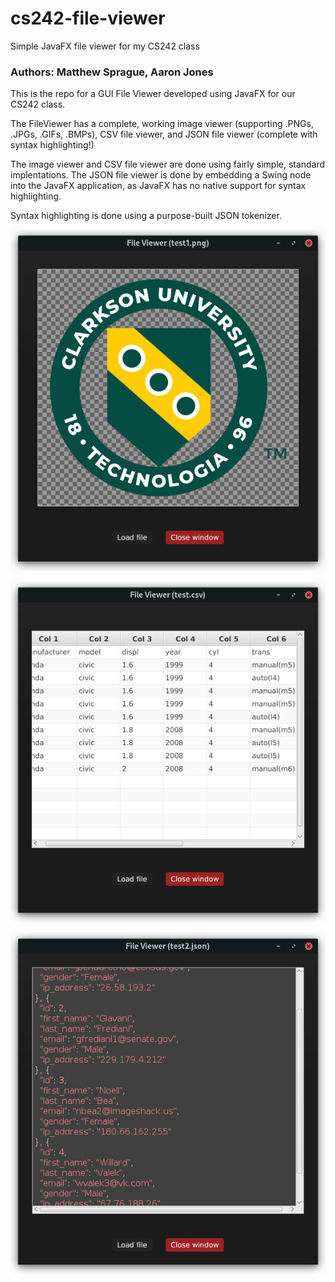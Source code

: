 # cs242-file-viewer
Simple JavaFX file viewer for my CS242 class
### Authors: Matthew Sprague, Aaron Jones  

This is the repo for a GUI File Viewer developed using JavaFX for our CS242 class.

The FileViewer has a complete, working image viewer (supporting .PNGs, .JPGs, .GIFs, .BMPs), CSV file viewer, and JSON file viewer (complete with syntax highlighting!)

The image viewer and CSV file viewer are done using fairly simple, standard implentations. The JSON file viewer is done by embedding a Swing node into the JavaFX application, as JavaFX has no native support for syntax highlighting.

Syntax highlighting is done using a purpose-built JSON tokenizer.

![Image viewer](/image-viewer.png)

![CSV viewer](/csv-viewer.png)

![JSON viewer](/json-viewer.png)
